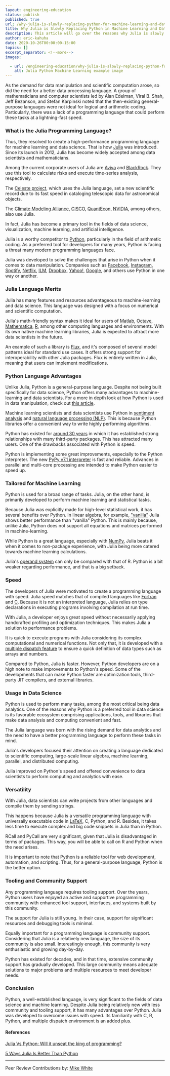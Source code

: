 ```yaml
---
layout: engineering-education
status: publish
published: true
url: /why-julia-is-slowly-replacing-python-for-machine-learning-and-data-science/
title: Why Julia is Slowly Replacing Python in Machine Learning and Data Science
description: This article will go over the reasons why Julia is slowly replacing Python within Machine Learning and Data Science
author: eric-kahuha
date: 2020-10-26T00:00:00-15:00
topics: []
excerpt_separator: <!--more-->
images:

  - url: /engineering-education/why-julia-is-slowly-replacing-python-for-machine-learning-and-data-science/hero.jpg
    alt: Julia Python Machine Learning example image
---
```

As the demand for data manipulation and scientific computation arose, so did the need for a better data processing language. A group of mathematicians and computer scientists led by Alan Edelman, Viral B. Shah, Jeff Bezanson, and Stefan Karpinski noted that the then-existing general-purpose languages were not ideal for logical and arithmetic coding. Particularly, there was a lack of a programming language that could perform these tasks at a lightning-fast speed.
<!--more-->
### What is the Julia Programming Language?
Thus, they resolved to create a high-performance programming language for machine learning and data science. That is how [Julia](https://julialang.org/) was introduced. Since its launch in 2012, Julia has become widely accepted among data scientists and mathematicians.

Among the current corporate users of Julia are [Aviva](https://www.aviva.com/) and [BlackRock](https://www.blackrock.com/corporate). They use this tool to calculate risks and execute time-series analysis, respectively.

The [Celeste project](https://juliacomputing.com/case-studies/celeste/), which uses the Julia language, set a new scientific record due to its fast speed in cataloging telescopic data for astronomical objects.

The [Climate Modeling Alliance](https://clima.caltech.edu/), [CISCO](https://www.cisco.com/), [QuantEcon](https://quantecon.org/), [NVIDIA](https://www.nvidia.com/en-us/), among others, also use Julia.

In fact, Julia has become a primary tool in the fields of data science, visualization, machine learning, and artificial intelligence.

Julia is a worthy competitor to [Python](https://www.python.org/), particularly in the field of arithmetic coding. As a preferred tool for developers for many years, Python is facing a threat many modern programming languages face.

Julia was developed to solve the challenges that arise in Python when it comes to data manipulation. Companies such as [Facebook](https://www.facebook.com/), [Instagram](https://www.instagram.com/?hl=en), [Spotify](https://www.spotify.com/), [Netflix](https://www.netflix.com/), [ILM](https://www.ilm.com/), [Dropbox](https://www.dropbox.com/), [Yahoo!](https://mail.yahoo.com/), [Google](https://google.com/), and others use Python in one way or another.

### Julia Language Merits
Julia has many features and resources advantageous to machine-learning and data science. This language was designed with a focus on numerical and scientific computation.

Julia's math-friendly syntax makes it ideal for users of [Matlab](https://www.mathworks.com/products/matlab.html), [Octave](https://www.gnu.org/software/octave/about), [Mathematica](https://www.mathematica.org/), [R](https://www.r-project.org/), among other computing languages and environments. With its own native machine learning libraries, Julia is expected to attract more data scientists in the future.

An example of such a library is [Flux](https://fluxml.ai/), and it's composed of several model patterns ideal for standard use cases. It offers strong support for interoperability with other Julia packages. Flux is entirely written in Julia, meaning that users can implement modifications.

### Python Language Advantages
Unlike Julia, Python is a general-purpose language. Despite not being built specifically for data science, Python offers many advantages to machine-learning and data scientists. For a more in depth look at how Python is used in data manipulation, check out [this article](/matplotlib-visualization-python/).

Machine learning scientists and data scientists use Python in [sentiment analysis](https://en.wikipedia.org/wiki/Sentiment_analysis) and [natural language processing (NLP)](/five-real-life-use-cases-of-natural-language-processing-nlp/). This is because Python libraries offer a convenient way to write highly performing algorithms.

Python has existed for [around 30 years](https://en.wikipedia.org/wiki/Python_(programming_language)) in which it has established strong relationships with many third-party packages. This has attracted many users. One of the drawbacks associated with Python is speed.

Python is implementing some great improvements, especially to the Python interpreter. The new [PyPy v7.1 interpreter](https://doc.pypy.org/en/latest/release-v7.1.0.html) is fast and reliable. Advances in parallel and multi-core processing are intended to make Python easier to speed up.

### Tailored for Machine Learning
Python is used for a broad range of tasks. Julia, on the other hand, is primarily developed to perform machine learning and statistical tasks.

Because Julia was explicitly made for high-level statistical work, it has several benefits over Python. In linear algebra, for example, ["vanilla"](https://en.wikipedia.org/wiki/Vanilla_software) Julia shows better performance than "vanilla" Python. This is mainly because, unlike Julia, Python does not support all equations and matrices performed in machine-learning.

While Python is a great language, especially with [NumPy](https://numpy.org/), Julia beats it when it comes to non-package experience, with Julia being more catered towards machine learning calculations.

Julia's [operand system](https://docs.julialang.org/en/v1/base/math/) can only be compared with that of R. Python is a bit weaker regarding performance, and that is a big setback.

### Speed
The developers of Julia were motivated to create a programming language with speed. Julia speed matches that of compiled languages like [Fortran](https://www.fortran.com/) and [C](https://www.learn-c.org/). Because it is not an interpreted language, Julia relies on type declarations in executing programs involving compilation at run time.

With Julia, a developer enjoys great speed without necessarily applying handcrafted profiling and optimization techniques. This makes Julia a solution to performance problems.

It is quick to execute programs with Julia considering its complex computational and numerical functions. Not only that, it is developed with a [multiple dispatch feature](https://discourse.julialang.org/t/why-is-multiple-dispatch-a-feature/) to ensure a quick definition of data types such as arrays and numbers.

Compared to Python, Julia is faster. However, Python developers are on a high note to make improvements to Python's speed. Some of the developments that can make Python faster are optimization tools, third-party JIT compilers, and external libraries.

### Usage in Data Science
Python is used to perform many tasks, among the most critical being data analytics. One of the reasons why Python is a preferred tool in data science is its favorable ecosystem comprising applications, tools, and libraries that make data analysis and computing convenient and fast.

The Julia language was born with the rising demand for data analytics and the need to have a better programming language to perform these tasks in mind.

Julia's developers focused their attention on creating a language dedicated to scientific computing, large-scale linear algebra, machine learning, parallel, and distributed computing.

Julia improved on Python's speed and offered convenience to data scientists to perform computing and analytics with ease.

### Versatility
With Julia, data scientists can write projects from other languages and compile them by sending strings.

This happens because Julia is a versatile programming language with universally executable code in [LaTeX](https://www.latex-project.org/), C, Python, and R. Besides, it takes less time to execute complex and big code snippets in Julia than in Python.

RCall and PyCall are very significant, given that Julia is disadvantaged in terms of packages. This way, you will be able to call on R and Python when the need arises.

It is important to note that Python is a reliable tool for web development, automation, and scripting. Thus, for a general-purpose language, Python is the better option.

### Tooling and Community Support
Any programming language requires tooling support. Over the years, Python users have enjoyed an active and supportive programming community with enhanced tool support, interfaces, and systems built by this community.

The support for Julia is still young. In their case, support for significant resources and debugging tools is minimal.

Equally important for a programming language is community support. Considering that Julia is a relatively new language, the size of its community is also small. Interestingly enough, this community is very enthusiastic and growing day-by-day.

Python has existed for decades, and in that time, extensive community support has gradually developed. This large community means adequate solutions to major problems and multiple resources to meet developer needs.

### Conclusion
Python, a well-established language, is very significant to the fields of data science and machine learning. Despite Julia being relatively new with less community and tooling support, it has many advantages over Python. Julia was developed to overcome issues with speed. Its familiarity with C, R, Python, and multiple dispatch environment is an added plus.

#### References
[Julia Vs Python: Will it unseat the king of programming?](https://theiotmagazine.com/julia-vs-python-will-it-unseat-the-king-of-programming-8220e4cd2e0a)

[5 Ways Julia Is Better Than Python](https://towardsdatascience.com/5-ways-julia-is-better-than-python-334cc66d64ae)

---
Peer Review Contributions by: [Mike White](/engineering-education/authors/mike-white/)
